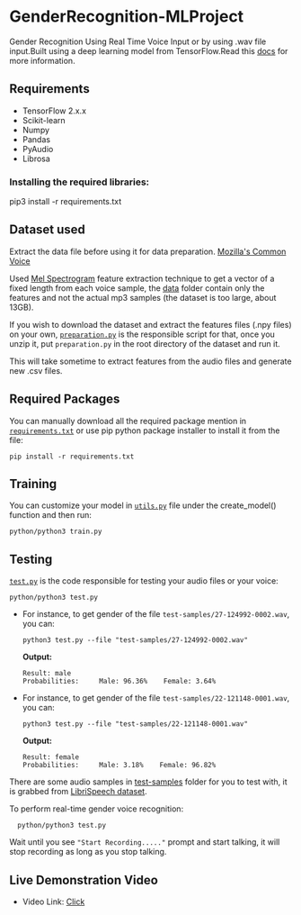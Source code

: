 # GenderRecognition-MLProject
Gender Recognition Using Real Time Voice Input or by using .wav file input.Built using a deep learning model from TensorFlow.Read this [docs](https://www.thepythoncode.com/article/gender-recognition-by-voice-using-tensorflow-in-python) for more information.

## Requirements
- TensorFlow 2.x.x
- Scikit-learn
- Numpy
- Pandas
- PyAudio
- Librosa

### Installing the required libraries:
  pip3 install -r requirements.txt

## Dataset used
Extract the data file before using it for data preparation.
[Mozilla's Common Voice](https://www.kaggle.com/mozillaorg/common-voice)

Used [Mel Spectrogram](https://librosa.org/doc/main/generated/librosa.feature.melspectrogram.html) feature extraction technique to get a vector of a fixed length from each voice sample, the [data](data.rar) folder contain only the features and not the actual mp3 samples (the dataset is too large, about 13GB).

If you wish to download the dataset and extract the features files (.npy files) on your own, [`preparation.py`](preparation.py) is the responsible script for that, once you unzip it, put `preparation.py` in the root directory of the dataset and run it. 

This will take sometime to extract features from the audio files and generate new .csv files.

## Required Packages
You can manually download all the required package mention in [`requirements.txt`](requirements.txt) or use pip python package installer to install it from the file:

    pip install -r requirements.txt


## Training
You can customize your model in [`utils.py`](utils.py) file under the create_model() function and then run:

    python/python3 train.py

## Testing
[`test.py`](test.py) is the code responsible for testing your audio files or your voice:

    python/python3 test.py


- For instance, to get gender of the file `test-samples/27-124992-0002.wav`, you can:

      python3 test.py --file "test-samples/27-124992-0002.wav"

    **Output:**

      Result: male
      Probabilities:     Male: 96.36%    Female: 3.64%

- For instance, to get gender of the file `test-samples/22-121148-0001.wav`, you can:

      python3 test.py --file "test-samples/22-121148-0001.wav"

    **Output:**

      Result: female
      Probabilities:     Male: 3.18%    Female: 96.82%

There are some audio samples in [test-samples](test-samples) folder for you to test with, it is grabbed from [LibriSpeech dataset](http://www.openslr.org/12).

To perform real-time gender voice recognition:

      python/python3 test.py

Wait until you see `"Start Recording....."` prompt and start talking, it will stop recording as long as you stop talking.

## Live Demonstration Video
  - Video Link:
    [Click](https://youtu.be/Hq-xQPMarMc)
